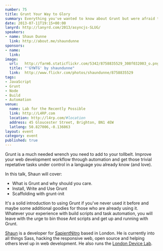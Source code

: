 ```yaml
---
number: 75
title: Grunt Your Way to Glory
summary: Everything you've wanted to know about Grunt but were afraid to ask.
date: 2013-07-11T19:15+00:00
lanyrd: http://lanyrd.com/2013/asyncjs-SLUG/
speakers:
- name: Shaun Dunne
  link: http://about.me/shaundunne
sponsors:
- name:
  link:
image:
  url:   http://farm6.staticflickr.com/5342/8758835529_308f032003_o.png
  title: "'GYWTG' by shaundunne"
  link:  http://www.flickr.com/photos/shaundunne/8758835529
tags:
- JavaScript
- Grunt
- Node
- Build
- Automation
venue:
  name: Lab for the Recently Possible
  link: http://L4RP.com
  location: http://l4rp.com/#location
  address: 45 Gloucester Street, Brighton, BN1 4EW
  latlong: 50.827006,-0.136063
layout: event
category: event
published: true
---
```


Grunt is a much needed wrench you need to add to your tollbelt. Improve your web development workflow through automation and get those trivial repetative tasks under control in a language you already know (and love).

In this talk, Shaun will cover:

* What is Grunt and why should you care.
* Install, Write and Use Grunt
* Scaffolding with grunt-init

It's a solid introduction to using Grunt if you've never used it before and maybe some additional goodies for those who are already using it. Whatever your experience with build scripts and task automation, you will leave with the urge to bin those Ant scripts and get up and running with Grunt.

[Shaun][shaun] is a developer for [SapientNitro][sape] based in London. He is currently into all things Sass, hacking the responsive web, open source and helping others level up in web development. He also runs the [London Device Lab][odl].

[shaun]: http://about.me/shaundunne
[sape]: http://www.sapientnitro.com
[odl]: http://shaundunne.github.io/deviceLibrary